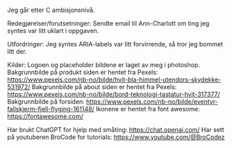 Jeg går etter C ambisjonsnivå.

Redegjørelser/forutsetninger: Sendte email til Ann-Charlott om ting jeg syntes var litt uklart i oppgaven.

Utfordringer: Jeg syntes ARIA-labels var litt forvirrende, så tror jeg bommet litt der.

Kilder:
Logoen og placeholder bildene er laget av meg i photoshop.
Bakgrunnbilde på produkt siden er hentet fra Pexels: https://www.pexels.com/nb-no/bilde/hvit-bla-himmel-utendors-skydekke-531972/
Bakgrunnbilde på about siden er hentet fra Pexels: https://www.pexels.com/nb-no/bilde/bord-teknologi-tastatur-hvit-317377/
Bakgrunnbilde på forsiden: https://www.pexels.com/nb-no/bilde/eventyr-fallskjerm-fjell-flyging-161148/
Ikonene er hentet fra font awesome: https://fontawesome.com/

Har brukt ChatGPT for hjelp med småting: https://chat.openai.com/
Har sett på youtuberen BroCode for tutorials: https://www.youtube.com/@BroCodez
